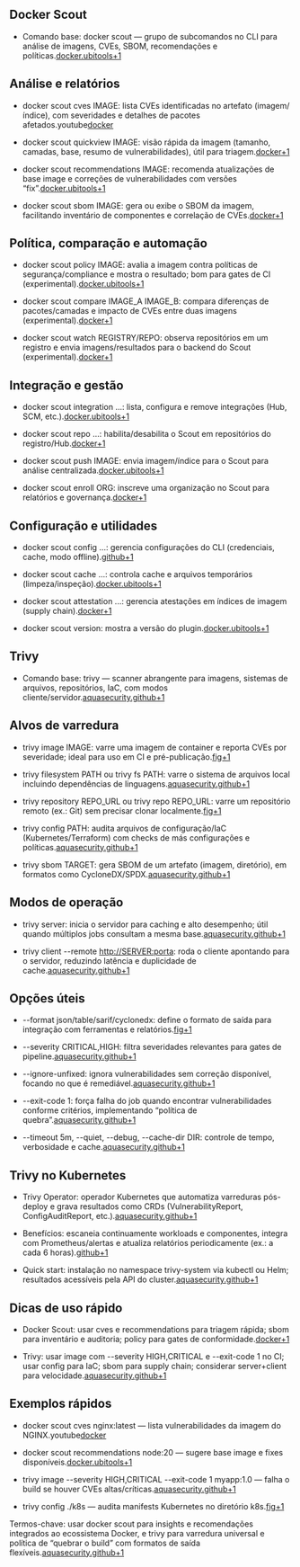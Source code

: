 ## Docker Scout

- Comando base: docker scout — grupo de subcomandos no CLI para análise de imagens, CVEs, SBOM, recomendações e políticas.[docker.ubitools+1](https://docker.ubitools.com/reference/cli/docker/scout/)
    

## Análise e relatórios

- docker scout cves IMAGE: lista CVEs identificadas no artefato (imagem/índice), com severidades e detalhes de pacotes afetados.youtube[docker](https://docs.docker.com/reference/cli/docker/scout/)
    
- docker scout quickview IMAGE: visão rápida da imagem (tamanho, camadas, base, resumo de vulnerabilidades), útil para triagem.[docker+1](https://docs.docker.com/reference/cli/docker/scout/)
    
- docker scout recommendations IMAGE: recomenda atualizações de base image e correções de vulnerabilidades com versões “fix”.[docker.ubitools+1](https://docker.ubitools.com/reference/cli/docker/scout/)
    
- docker scout sbom IMAGE: gera ou exibe o SBOM da imagem, facilitando inventário de componentes e correlação de CVEs.[docker+1](https://docs.docker.com/reference/cli/docker/scout/)
    

## Política, comparação e automação

- docker scout policy IMAGE: avalia a imagem contra políticas de segurança/compliance e mostra o resultado; bom para gates de CI (experimental).[docker.ubitools+1](https://docker.ubitools.com/reference/cli/docker/scout/)
    
- docker scout compare IMAGE_A IMAGE_B: compara diferenças de pacotes/camadas e impacto de CVEs entre duas imagens (experimental).[docker+1](https://docs.docker.com/reference/cli/docker/scout/)
    
- docker scout watch REGISTRY/REPO: observa repositórios em um registro e envia imagens/resultados para o backend do Scout (experimental).[docker+1](https://docs.docker.com/reference/cli/docker/scout/watch/)
    

## Integração e gestão

- docker scout integration ...: lista, configura e remove integrações (Hub, SCM, etc.).[docker.ubitools+1](https://docker.ubitools.com/reference/cli/docker/scout/)
    
- docker scout repo ...: habilita/desabilita o Scout em repositórios do registro/Hub.[docker+1](https://docs.docker.com/reference/cli/docker/scout/)
    
- docker scout push IMAGE: envia imagem/índice para o Scout para análise centralizada.[docker.ubitools+1](https://docker.ubitools.com/reference/cli/docker/scout/)
    
- docker scout enroll ORG: inscreve uma organização no Scout para relatórios e governança.[docker+1](https://docs.docker.com/reference/cli/docker/scout/)
    

## Configuração e utilidades

- docker scout config ...: gerencia configurações do CLI (credenciais, cache, modo offline).[github+1](https://github.com/docker/scout-cli)
    
- docker scout cache ...: controla cache e arquivos temporários (limpeza/inspeção).[docker.ubitools+1](https://docker.ubitools.com/reference/cli/docker/scout/)
    
- docker scout attestation ...: gerencia atestações em índices de imagem (supply chain).[docker+1](https://docs.docker.com/reference/cli/docker/scout/)
    
- docker scout version: mostra a versão do plugin.[docker.ubitools+1](https://docker.ubitools.com/reference/cli/docker/scout/)
    

## Trivy

- Comando base: trivy — scanner abrangente para imagens, sistemas de arquivos, repositórios, IaC, com modos cliente/servidor.[aquasecurity.github+1](https://aquasecurity.github.io/trivy/v0.19.2/getting-started/cli/)
    

## Alvos de varredura

- trivy image IMAGE: varre uma imagem de container e reporta CVEs por severidade; ideal para uso em CI e pré-publicação.[fig+1](https://fig.io/manual/trivy)
    
- trivy filesystem PATH ou trivy fs PATH: varre o sistema de arquivos local incluindo dependências de linguagens.[aquasecurity.github+1](https://aquasecurity.github.io/trivy/v0.19.2/getting-started/cli/)
    
- trivy repository REPO_URL ou trivy repo REPO_URL: varre um repositório remoto (ex.: Git) sem precisar clonar localmente.[fig+1](https://fig.io/manual/trivy)
    
- trivy config PATH: audita arquivos de configuração/IaC (Kubernetes/Terraform) com checks de más configurações e políticas.[aquasecurity.github+1](https://aquasecurity.github.io/trivy/v0.19.2/getting-started/cli/)
    
- trivy sbom TARGET: gera SBOM de um artefato (imagem, diretório), em formatos como CycloneDX/SPDX.[aquasecurity.github+1](https://aquasecurity.github.io/trivy/v0.33/docs/references/cli/)
    

## Modos de operação

- trivy server: inicia o servidor para caching e alto desempenho; útil quando múltiplos jobs consultam a mesma base.[aquasecurity.github+1](https://aquasecurity.github.io/trivy/v0.33/docs/references/cli/)
    
- trivy client --remote [http://SERVER:porta](http://server:porta/): roda o cliente apontando para o servidor, reduzindo latência e duplicidade de cache.[aquasecurity.github+1](https://aquasecurity.github.io/trivy/v0.33/docs/references/cli/)
    

## Opções úteis

- --format json/table/sarif/cyclonedx: define o formato de saída para integração com ferramentas e relatórios.[fig+1](https://fig.io/manual/trivy)
    
- --severity CRITICAL,HIGH: filtra severidades relevantes para gates de pipeline.[aquasecurity.github+1](https://aquasecurity.github.io/trivy/v0.19.2/getting-started/cli/)
    
- --ignore-unfixed: ignora vulnerabilidades sem correção disponível, focando no que é remediável.[aquasecurity.github+1](https://aquasecurity.github.io/trivy/v0.33/docs/references/cli/)
    
- --exit-code 1: força falha do job quando encontrar vulnerabilidades conforme critérios, implementando “política de quebra”.[aquasecurity.github+1](https://aquasecurity.github.io/trivy/v0.19.2/getting-started/cli/)
    
- --timeout 5m, --quiet, --debug, --cache-dir DIR: controle de tempo, verbosidade e cache.[aquasecurity.github+1](https://aquasecurity.github.io/trivy/v0.33/docs/references/cli/)
    

## Trivy no Kubernetes

- Trivy Operator: operador Kubernetes que automatiza varreduras pós-deploy e grava resultados como CRDs (VulnerabilityReport, ConfigAuditReport, etc.).[aquasecurity.github+1](https://aquasecurity.github.io/trivy/v0.37/tutorials/kubernetes/cluster-scanning/)
    
- Benefícios: escaneia continuamente workloads e componentes, integra com Prometheus/alertas e atualiza relatórios periodicamente (ex.: a cada 6 horas).[github+1](https://github.com/aquasecurity/trivy-operator)
    
- Quick start: instalação no namespace trivy-system via kubectl ou Helm; resultados acessíveis pela API do cluster.[aquasecurity.github+1](https://aquasecurity.github.io/trivy-operator/v0.1.3/operator/quick-start/)
    

## Dicas de uso rápido

- Docker Scout: usar cves e recommendations para triagem rápida; sbom para inventário e auditoria; policy para gates de conformidade.[docker+1](https://docs.docker.com/reference/cli/docker/scout/)
    
- Trivy: usar image com --severity HIGH,CRITICAL e --exit-code 1 no CI; usar config para IaC; sbom para supply chain; considerar server+client para velocidade.[aquasecurity.github+1](https://aquasecurity.github.io/trivy/v0.19.2/getting-started/cli/)
    

## Exemplos rápidos

- docker scout cves nginx:latest — lista vulnerabilidades da imagem do NGINX.youtube[docker](https://docs.docker.com/reference/cli/docker/scout/)
    
- docker scout recommendations node:20 — sugere base image e fixes disponíveis.[docker.ubitools+1](https://docker.ubitools.com/reference/cli/docker/scout/)
    
- trivy image --severity HIGH,CRITICAL --exit-code 1 myapp:1.0 — falha o build se houver CVEs altas/críticas.[aquasecurity.github+1](https://aquasecurity.github.io/trivy/v0.33/docs/references/cli/)
    
- trivy config ./k8s — audita manifests Kubernetes no diretório k8s.[fig+1](https://fig.io/manual/trivy)
    

Termos-chave: usar docker scout para insights e recomendações integrados ao ecossistema Docker, e trivy para varredura universal e política de “quebrar o build” com formatos de saída flexíveis.[aquasecurity.github+1](https://aquasecurity.github.io/trivy/v0.19.2/getting-started/cli/)